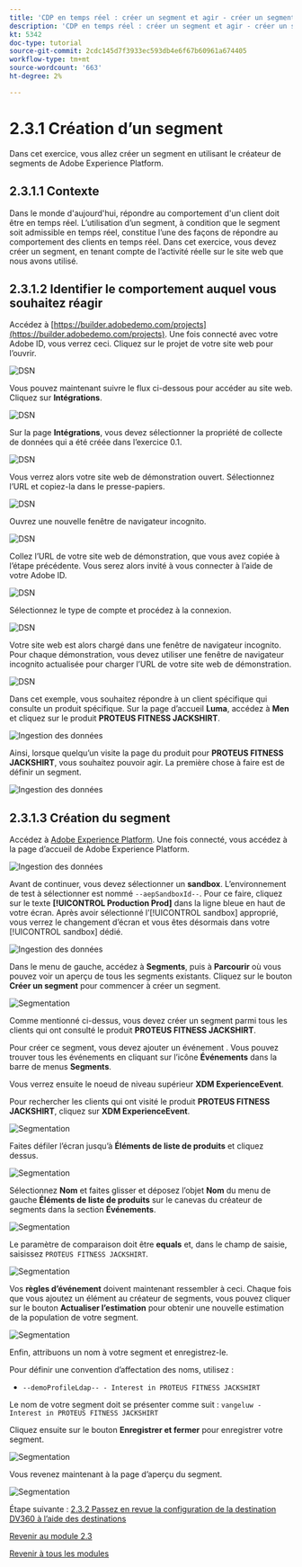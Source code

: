 ```yaml
---
title: 'CDP en temps réel : créer un segment et agir - créer un segment'
description: 'CDP en temps réel : créer un segment et agir - créer un segment'
kt: 5342
doc-type: tutorial
source-git-commit: 2cdc145d7f3933ec593db4e6f67b60961a674405
workflow-type: tm+mt
source-wordcount: '663'
ht-degree: 2%

---
```


# 2.3.1 Création d’un segment

Dans cet exercice, vous allez créer un segment en utilisant le créateur de segments de Adobe Experience Platform.

## 2.3.1.1 Contexte

Dans le monde d&#39;aujourd&#39;hui, répondre au comportement d&#39;un client doit être en temps réel. L’utilisation d’un segment, à condition que le segment soit admissible en temps réel, constitue l’une des façons de répondre au comportement des clients en temps réel. Dans cet exercice, vous devez créer un segment, en tenant compte de l’activité réelle sur le site web que nous avons utilisé.

## 2.3.1.2 Identifier le comportement auquel vous souhaitez réagir

Accédez à [https://builder.adobedemo.com/projects](https://builder.adobedemo.com/projects). Une fois connecté avec votre Adobe ID, vous verrez ceci. Cliquez sur le projet de votre site web pour l’ouvrir.

![DSN](./../../../modules/gettingstarted/gettingstarted/images/web8.png)

Vous pouvez maintenant suivre le flux ci-dessous pour accéder au site web. Cliquez sur **Intégrations**.

![DSN](./../../../modules/gettingstarted/gettingstarted/images/web1.png)

Sur la page **Intégrations**, vous devez sélectionner la propriété de collecte de données qui a été créée dans l’exercice 0.1.

![DSN](./../../../modules/gettingstarted/gettingstarted/images/web2.png)

Vous verrez alors votre site web de démonstration ouvert. Sélectionnez l’URL et copiez-la dans le presse-papiers.

![DSN](./../../../modules/gettingstarted/gettingstarted/images/web3.png)

Ouvrez une nouvelle fenêtre de navigateur incognito.

![DSN](./../../../modules/gettingstarted/gettingstarted/images/web4.png)

Collez l’URL de votre site web de démonstration, que vous avez copiée à l’étape précédente. Vous serez alors invité à vous connecter à l’aide de votre Adobe ID.

![DSN](./../../../modules/gettingstarted/gettingstarted/images/web5.png)

Sélectionnez le type de compte et procédez à la connexion.

![DSN](./../../../modules/gettingstarted/gettingstarted/images/web6.png)

Votre site web est alors chargé dans une fenêtre de navigateur incognito. Pour chaque démonstration, vous devez utiliser une fenêtre de navigateur incognito actualisée pour charger l’URL de votre site web de démonstration.

![DSN](./../../../modules/gettingstarted/gettingstarted/images/web7.png)

Dans cet exemple, vous souhaitez répondre à un client spécifique qui consulte un produit spécifique.
Sur la page d’accueil **Luma**, accédez à **Men** et cliquez sur le produit **PROTEUS FITNESS JACKSHIRT**.

![Ingestion des données](./images/homenadia.png)

Ainsi, lorsque quelqu’un visite la page du produit pour **PROTEUS FITNESS JACKSHIRT**, vous souhaitez pouvoir agir. La première chose à faire est de définir un segment.

![Ingestion des données](./images/homenadiapp.png)

## 2.3.1.3 Création du segment

Accédez à [Adobe Experience Platform](https://experience.adobe.com/platform). Une fois connecté, vous accédez à la page d’accueil de Adobe Experience Platform.

![Ingestion des données](./../../../modules/datacollection/module1.2/images/home.png)

Avant de continuer, vous devez sélectionner un **sandbox**. L’environnement de test à sélectionner est nommé ``--aepSandboxId--``. Pour ce faire, cliquez sur le texte **[!UICONTROL Production Prod]** dans la ligne bleue en haut de votre écran. Après avoir sélectionné l’[!UICONTROL sandbox] approprié, vous verrez le changement d’écran et vous êtes désormais dans votre [!UICONTROL sandbox] dédié.

![Ingestion des données](./../../../modules/datacollection/module1.2/images/sb1.png)

Dans le menu de gauche, accédez à **Segments**, puis à **Parcourir** où vous pouvez voir un aperçu de tous les segments existants. Cliquez sur le bouton **Créer un segment** pour commencer à créer un segment.

![Segmentation](./images/menuseg.png)

Comme mentionné ci-dessus, vous devez créer un segment parmi tous les clients qui ont consulté le produit **PROTEUS FITNESS JACKSHIRT**.

Pour créer ce segment, vous devez ajouter un événement . Vous pouvez trouver tous les événements en cliquant sur l’icône **Événements** dans la barre de menus **Segments**.

Vous verrez ensuite le noeud de niveau supérieur **XDM ExperienceEvent**.

Pour rechercher les clients qui ont visité le produit **PROTEUS FITNESS JACKSHIRT**, cliquez sur **XDM ExperienceEvent**.

![Segmentation](./images/findee.png)

Faites défiler l’écran jusqu’à **Éléments de liste de produits** et cliquez dessus.

![Segmentation](./images/see.png)

Sélectionnez **Nom** et faites glisser et déposez l’objet **Nom** du menu de gauche **Éléments de liste de produits** sur le canevas du créateur de segments dans la section **Événements**.

![Segmentation](./images/eewebpdtlname1.png)

Le paramètre de comparaison doit être **equals** et, dans le champ de saisie, saisissez `PROTEUS FITNESS JACKSHIRT`.

![Segmentation](./images/pv.png)

Vos **règles d’événement** doivent maintenant ressembler à ceci. Chaque fois que vous ajoutez un élément au créateur de segments, vous pouvez cliquer sur le bouton **Actualiser l’estimation** pour obtenir une nouvelle estimation de la population de votre segment.

![Segmentation](./images/ldap4.png)

Enfin, attribuons un nom à votre segment et enregistrez-le.

Pour définir une convention d’affectation des noms, utilisez :

- `--demoProfileLdap-- - Interest in PROTEUS FITNESS JACKSHIRT`

Le nom de votre segment doit se présenter comme suit :
`vangeluw - Interest in PROTEUS FITNESS JACKSHIRT`

Cliquez ensuite sur le bouton **Enregistrer et fermer** pour enregistrer votre segment.

![Segmentation](./images/segmentname.png)

Vous revenez maintenant à la page d’aperçu du segment.

![Segmentation](./images/savedsegment.png)

Étape suivante : [2.3.2 Passez en revue la configuration de la destination DV360 à l’aide des destinations](./ex2.md)

[Revenir au module 2.3](./real-time-cdp-build-a-segment-take-action.md)

[Revenir à tous les modules](../../../overview.md)
